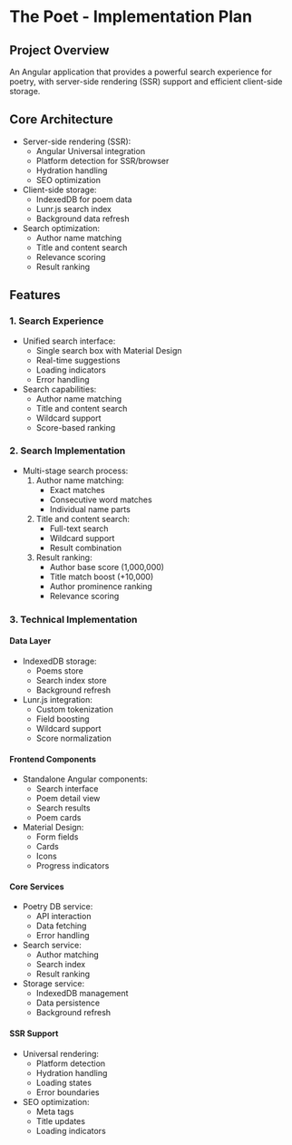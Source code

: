 # The Poet - Implementation Plan

## Project Overview
An Angular application that provides a powerful search experience for poetry, with server-side rendering (SSR) support and efficient client-side storage.

## Core Architecture
- Server-side rendering (SSR):
  - Angular Universal integration
  - Platform detection for SSR/browser
  - Hydration handling
  - SEO optimization
- Client-side storage:
  - IndexedDB for poem data
  - Lunr.js search index
  - Background data refresh
- Search optimization:
  - Author name matching
  - Title and content search
  - Relevance scoring
  - Result ranking

## Features

### 1. Search Experience
- Unified search interface:
  - Single search box with Material Design
  - Real-time suggestions
  - Loading indicators
  - Error handling
- Search capabilities:
  - Author name matching
  - Title and content search
  - Wildcard support
  - Score-based ranking

### 2. Search Implementation
- Multi-stage search process:
  1. Author name matching:
     - Exact matches
     - Consecutive word matches
     - Individual name parts
  2. Title and content search:
     - Full-text search
     - Wildcard support
     - Result combination
  3. Result ranking:
     - Author base score (1,000,000)
     - Title match boost (+10,000)
     - Author prominence ranking
     - Relevance scoring

### 3. Technical Implementation

#### Data Layer
- IndexedDB storage:
  - Poems store
  - Search index store
  - Background refresh
- Lunr.js integration:
  - Custom tokenization
  - Field boosting
  - Wildcard support
  - Score normalization

#### Frontend Components
- Standalone Angular components:
  - Search interface
  - Poem detail view
  - Search results
  - Poem cards
- Material Design:
  - Form fields
  - Cards
  - Icons
  - Progress indicators

#### Core Services
- Poetry DB service:
  - API interaction
  - Data fetching
  - Error handling
- Search service:
  - Author matching
  - Search index
  - Result ranking
- Storage service:
  - IndexedDB management
  - Data persistence
  - Background refresh

#### SSR Support
- Universal rendering:
  - Platform detection
  - Hydration handling
  - Loading states
  - Error boundaries
- SEO optimization:
  - Meta tags
  - Title updates
  - Loading indicators 